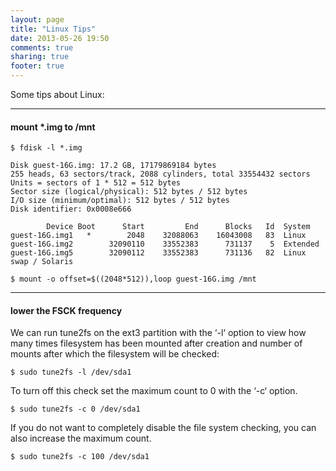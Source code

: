 ```yaml
---
layout: page
title: "Linux Tips"
date: 2013-05-26 19:50
comments: true
sharing: true
footer: true
---
```


Some tips about Linux:

------

#### mount *.img to /mnt

	$ fdisk -l *.img

	Disk guest-16G.img: 17.2 GB, 17179869184 bytes
	255 heads, 63 sectors/track, 2088 cylinders, total 33554432 sectors
	Units = sectors of 1 * 512 = 512 bytes
	Sector size (logical/physical): 512 bytes / 512 bytes
	I/O size (minimum/optimal): 512 bytes / 512 bytes
	Disk identifier: 0x0008e666

    	    Device Boot      Start         End      Blocks   Id  System
	guest-16G.img1   *        2048    32088063    16043008   83  Linux
	guest-16G.img2        32090110    33552383      731137    5  Extended
	guest-16G.img5        32090112    33552383      731136   82  Linux swap / Solaris
 
	$ mount -o offset=$((2048*512)),loop guest-16G.img /mnt

------

#### lower the FSCK frequency

We can run tune2fs on the ext3 partition with the ‘-l‘ option to view how many times filesystem has been mounted after creation and number of mounts after which the filesystem will be checked:

	$ sudo tune2fs -l /dev/sda1

To turn off this check set the maximum count to 0 with the ‘-c‘ option.

	$ sudo tune2fs -c 0 /dev/sda1

If you do not want to completely disable the file system checking, you can also increase the maximum count.

	$ sudo tune2fs -c 100 /dev/sda1